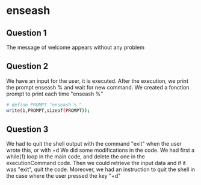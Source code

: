 # enseash


## Question 1


The message of welcome appears without any problem

## Question 2

We have an input for the user, it is executed. After the execution, we print
the prompt enseash % and wait for new command. 
We created a fonction prompt to print each time "enseash %"

```bash
# define PROMPT "enseash % "
write(1,PROMPT,sizeof(PROMPT));
```

## Question 3

We had to quit the shell output with the command "exit" when the user wrote this,
or with <ctrl>+d
We did some modifications in the code. We had first a while(1) loop in the main
code, and delete the one in the executionCommand code. Then we could retrieve the
input data and if it was "exit", quit the code.
Moreover, we had an instruction to quit the shell in the case where the user
pressed the key "<ctrl>+d"
